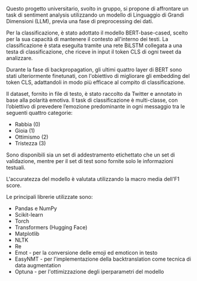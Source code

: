 Questo progetto universitario, svolto in gruppo, si propone di affrontare un task di sentiment analysis utilizzando un modello di Linguaggio di Grandi Dimensioni (LLM), previa una fase di preprocessing dei dati.

Per la classificazione, è stato adottato il modello BERT-base-cased, scelto per la sua capacità di mantenere il contesto all'interno dei testi. La classificazione è stata eseguita tramite una rete BiLSTM collegata a una testa di classificazione, che riceve in input il token CLS di ogni tweet da analizzare.

Durante la fase di backpropagation, gli ultimi quattro layer di BERT sono stati ulteriormente finetunati, con l'obiettivo di migliorare gli embedding del token CLS, adattandoli in modo più efficace al compito di classificazione.

Il dataset, fornito in file di testo, è stato raccolto da Twitter e annotato in base alla polarità emotiva. Il task di classificazione è multi-classe, con l’obiettivo di prevedere l’emozione predominante in ogni messaggio tra le seguenti quattro categorie:
-  Rabbia (0)
-  Gioia (1)  
-  Ottimismo (2)
-  Tristezza (3)

Sono disponibili sia un set di addestramento etichettato che un set di validazione, mentre per il set di test sono fornite solo le informazioni testuali.

L'accuratezza del modello è valutata utilizzando la macro media dell'F1 score.

Le principali librerie utilizzate sono:

- Pandas e NumPy 
- Scikit-learn
- Torch 
- Transformers (Hugging Face)
- Matplotlib 
- NLTK 
- Re 
- Emot - per la conversione delle emoji ed emoticon in testo
- EasyNMT - per l'implementazione della backtranslation come tecnica di data augmentation
- Optuna - per l'ottimizzazione degli iperparametri del modello
